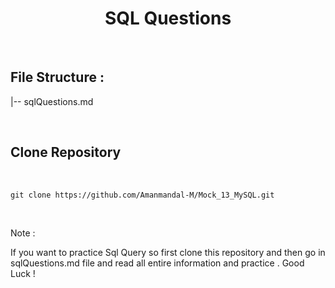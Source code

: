 <h1 align="center">SQL Questions</h1>

<br>

## File Structure :

|-- sqlQuestions.md

<br>

## Clone Repository

<br>

```
git clone https://github.com/Amanmandal-M/Mock_13_MySQL.git
```

<br>

Note : 

If you want to practice Sql Query so first clone this repository and then go in sqlQuestions.md file and read all entire information and practice . Good Luck !